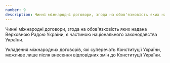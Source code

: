 ```yaml
---
number: 9
description: Чинні міжнародні договори, згода на обов'язковість яких надана Верховною Радою України, є частиною національного законодавства України. Укладення міжнародних договорів, які суперечать Конституції України, можливе лише після внесення відповідних змін до Конституції України.
---
```


Чинні міжнародні договори, згода на обов'язковість яких надана Верховною Радою України, є частиною національного
законодавства України.

Укладення міжнародних договорів, які суперечать Конституції України, можливе лише після внесення відповідних змін до
Конституції України.

